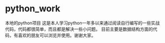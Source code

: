 # python_work
本地的python项目
这是本人学习python一年多以来通过阅读自行编写的一些实战代码，代码都很简单，而且都是解决一些小问题。
目前主要是数据结构方面的代码，有喜欢的朋友可以浏览并使用。谢谢大家。
